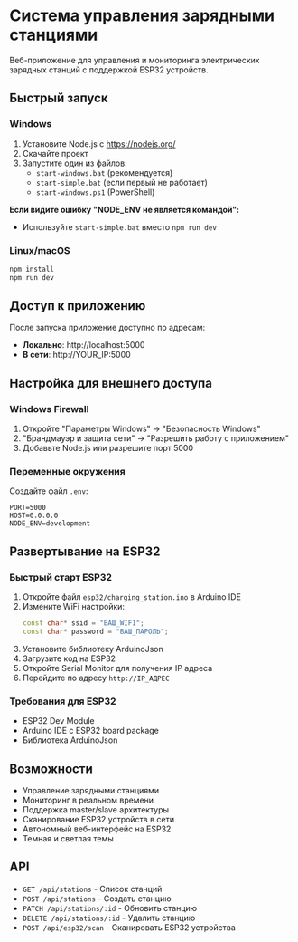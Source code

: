 # Система управления зарядными станциями

Веб-приложение для управления и мониторинга электрических зарядных станций с поддержкой ESP32 устройств.

## Быстрый запуск

### Windows
1. Установите Node.js с https://nodejs.org/
2. Скачайте проект
3. Запустите один из файлов:
   - `start-windows.bat` (рекомендуется)
   - `start-simple.bat` (если первый не работает)
   - `start-windows.ps1` (PowerShell)

**Если видите ошибку "NODE_ENV не является командой":**
- Используйте `start-simple.bat` вместо `npm run dev`

### Linux/macOS
```bash
npm install
npm run dev
```

## Доступ к приложению

После запуска приложение доступно по адресам:
- **Локально**: http://localhost:5000
- **В сети**: http://YOUR_IP:5000

## Настройка для внешнего доступа

### Windows Firewall
1. Откройте "Параметры Windows" → "Безопасность Windows"
2. "Брандмауэр и защита сети" → "Разрешить работу с приложением"
3. Добавьте Node.js или разрешите порт 5000

### Переменные окружения
Создайте файл `.env`:
```
PORT=5000
HOST=0.0.0.0
NODE_ENV=development
```

## Развертывание на ESP32

### Быстрый старт ESP32
1. Откройте файл `esp32/charging_station.ino` в Arduino IDE
2. Измените WiFi настройки:
   ```cpp
   const char* ssid = "ВАШ_WIFI";
   const char* password = "ВАШ_ПАРОЛЬ";
   ```
3. Установите библиотеку ArduinoJson
4. Загрузите код на ESP32
5. Откройте Serial Monitor для получения IP адреса
6. Перейдите по адресу `http://IP_АДРЕС`

### Требования для ESP32
- ESP32 Dev Module
- Arduino IDE с ESP32 board package
- Библиотека ArduinoJson

## Возможности

- Управление зарядными станциями
- Мониторинг в реальном времени  
- Поддержка master/slave архитектуры
- Сканирование ESP32 устройств в сети
- Автономный веб-интерфейс на ESP32
- Темная и светлая темы

## API

- `GET /api/stations` - Список станций
- `POST /api/stations` - Создать станцию
- `PATCH /api/stations/:id` - Обновить станцию
- `DELETE /api/stations/:id` - Удалить станцию
- `POST /api/esp32/scan` - Сканировать ESP32 устройства